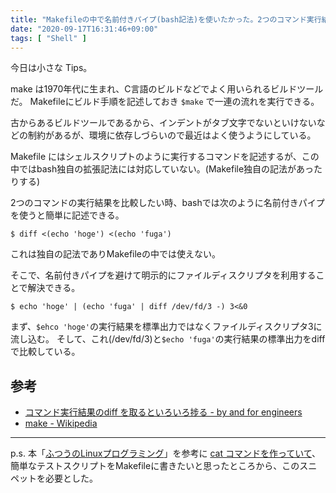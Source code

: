```yaml
---
title: "Makefileの中で名前付きパイプ(bash記法)を使いたかった。2つのコマンド実行結果を比較する。"
date: "2020-09-17T16:31:46+09:00"
tags: [ "Shell" ]
---
```


今日は小さな Tips。

make は1970年代に生まれ、C言語のビルドなどでよく用いられるビルドツールだ。
Makefileにビルド手順を記述しておき `$make` で一連の流れを実行できる。

古からあるビルドツールであるから、インデントがタブ文字でないといけないなどの制約があるが、環境に依存しづらいので最近はよく使うようにしている。

Makefile にはシェルスクリプトのように実行するコマンドを記述するが、この中ではbash独自の拡張記法には対応していない。(Makefile独自の記法があったりする)

2つのコマンドの実行結果を比較したい時、bashでは次のように名前付きパイプを使うと簡単に記述できる。

```shell
$ diff <(echo 'hoge') <(echo 'fuga')
```

これは独自の記法でありMakefileの中では使えない。

そこで、名前付きパイプを避けて明示的にファイルディスクリプタを利用することで解決できる。

```shell
$ echo 'hoge' | (echo 'fuga' | diff /dev/fd/3 -) 3<&0
```

まず、`$ehco 'hoge'`の実行結果を標準出力ではなくファイルディスクリプタ3に流し込む。
そして、これ(/dev/fd/3)と`$echo 'fuga'`の実行結果の標準出力をdiffで比較している。

## 参考

- [コマンド実行結果のdiff を取るといろいろ捗る - by and for engineers](https://yulii.github.io/diff-command-tips-20150627.html)
- [make - Wikipedia](https://ja.wikipedia.org/wiki/Make)

---

p.s. 本「[ふつうのLinuxプログラミング](https://www.amazon.co.jp/dp/B075ST51Y5/ref=dp-kindle-redirect?_encoding=UTF8&btkr=1)」を参考に [cat コマンドを作っていて](https://github.com/yammerjp/cat)、簡単なテストスクリプトをMakefileに書きたいと思ったところから、このスニペットを必要とした。


